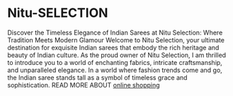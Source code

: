 # Nitu-SELECTION
Discover the Timeless Elegance of Indian Sarees at Nitu Selection: Where Tradition Meets Modern Glamour
Welcome to Nitu Selection, your ultimate destination for exquisite Indian sarees that embody the rich heritage and beauty of Indian culture. As the proud owner of Nitu Selection, I am thrilled to introduce you to a world of enchanting fabrics, intricate craftsmanship, and unparalleled elegance. In a world where fashion trends come and go, the Indian saree stands tall as a symbol of timeless grace and sophistication.
READ MORE ABOUT  <a href="https://nituselection.com/online-shopping/">online shopping</a>
